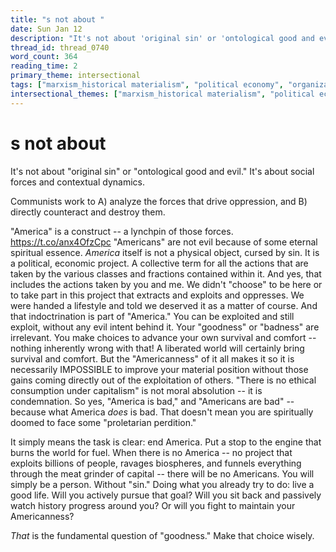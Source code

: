 ```yaml
---
title: "s not about "
date: Sun Jan 12
description: "It's not about 'original sin' or 'ontological good and evil.' It's about social forces and contextual dynamics."
thread_id: thread_0740
word_count: 364
reading_time: 2
primary_theme: intersectional
tags: ["marxism_historical materialism", "political economy", "organizational theory"]
intersectional_themes: ["marxism_historical materialism", "political economy", "organizational theory"]
---
```


# s not about 

It's not about "original sin" or "ontological good and evil." It's about social forces and contextual dynamics.

Communists work to A) analyze the forces that drive oppression, and B) directly counteract and destroy them.

"America" is a construct -- a lynchpin of those forces. https://t.co/anx4OfzCpc "Americans" are not evil because of some eternal spiritual essence. *America* itself is not a physical object, cursed by sin. It is a political, economic project. A collective term for all the actions that are taken by the various classes and fractions contained within it. And yes, that includes the actions taken by you and me. We didn't "choose" to be here or to take part in this project that extracts and exploits and oppresses. We were handed a lifestyle and told we deserved it as a matter of course. And that indoctrination is part of "America." You can be exploited and still exploit, without any evil intent behind it. Your "goodness" or "badness" are irrelevant. You make choices to advance your own survival and comfort -- nothing inherently wrong with that! A liberated world will certainly bring survival and comfort. But the "Americanness" of it all makes it so it is necessarily IMPOSSIBLE to improve your material position without those gains coming directly out of the exploitation of others. "There is no ethical consumption under capitalism" is not moral absolution -- it is condemnation. So yes, "America is bad," and "Americans are bad" -- because what America *does* is bad. That doesn't mean you are spiritually doomed to face some "proletarian perdition."

It simply means the task is clear: end America. Put a stop to the engine that burns the world for fuel. When there is no America -- no project that exploits billions of people, ravages biospheres, and funnels everything through the meat grinder of capital -- there will be no Americans. You will simply be a person. Without "sin." Doing what you already try to do: live a good life. Will you actively pursue that goal? Will you sit back and passively watch history progress around you? Or will you fight to maintain your Americanness?

*That* is the fundamental question of "goodness." Make that choice wisely.